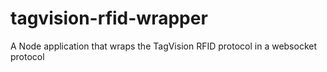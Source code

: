 # tagvision-rfid-wrapper
A Node application that wraps the TagVision RFID protocol in a websocket protocol
